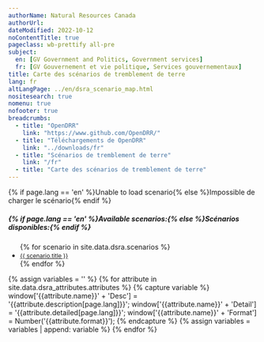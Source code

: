```yaml
---
authorName: Natural Resources Canada
authorUrl:
dateModified: 2022-10-12
noContentTitle: true
pageclass: wb-prettify all-pre
subject:
  en: [GV Government and Politics, Government services]
  fr: [GV Gouvernement et vie politique, Services gouvernementaux]
title: Carte des scénarios de tremblement de terre
lang: fr
altLangPage: ../en/dsra_scenario_map.html
nositesearch: true
nomenu: true
nofooter: true
breadcrumbs:
  - title: "OpenDRR"
    link: "https://www.github.com/OpenDRR/"
  - title: "Téléchargements de OpenDRR"
    link: "../downloads/fr"
  - title: "Scénarios de tremblement de terre"
    link: "/fr"
  - title: "Carte des scénarios de tremblement de terre"
---
```

<!-- Load Leaflet from CDN -->
<link rel="stylesheet" href="https://unpkg.com/leaflet@1.7.1/dist/leaflet.css"
integrity="sha512-xodZBNTC5n17Xt2atTPuE1HxjVMSvLVW9ocqUKLsCC5CXdbqCmblAshOMAS6/keqq/sMZMZ19scR4PsZChSR7A=="
crossorigin=""/>

<script src="https://unpkg.com/leaflet@1.7.1/dist/leaflet.js"
integrity="sha512-XQoYMqMTK8LvdxXYG3nZ448hOEQiglfqkJs1NOQV44cWnUrBc8PkAOcXy20w0vlaXaVUearIOBhiXZ5V3ynxwA=="
crossorigin=""></script>

<!-- Load Esri Leaflet from CDN -->
<script src="https://unpkg.com/esri-leaflet@3.0.2/dist/esri-leaflet.js"
integrity="sha512-myckXhaJsP7Q7MZva03Tfme/MSF5a6HC2xryjAM4FxPLHGqlh5VALCbywHnzs2uPoF/4G/QVXyYDDSkp5nPfig=="
crossorigin=""></script>

<!-- Load Esri Leaflet Renderers plugin to use feature service symbology -->
<script src="https://unpkg.com/esri-leaflet-renderers@2.1.2" crossorigin=""></script>

<script src='https://api.mapbox.com/mapbox.js/plugins/leaflet-fullscreen/v1.0.1/Leaflet.fullscreen.min.js'></script>
<link href='https://api.mapbox.com/mapbox.js/plugins/leaflet-fullscreen/v1.0.1/leaflet.fullscreen.css' rel='stylesheet'/>
<script src="https://unpkg.com/leaflet.vectorgrid@latest/dist/Leaflet.VectorGrid.bundled.js"></script>

<script src="https://code.jquery.com/jquery-3.6.0.min.js" integrity="sha256-/xUj+3OJU5yExlq6GSYGSHk7tPXikynS7ogEvDej/m4=" crossorigin="anonymous"></script>

<link href='../assets/css/app.css' rel='stylesheet'/>

<div id="map"></div>
<div id="sidebar"></div>

<div id="alert">{% if page.lang == 'en' %}Unable to load scenario{% else %}Impossible de charger le scénario{% endif %}</div>
<div id="scenarios">
  <h5>{% if page.lang == 'en' %}Available scenarios:{% else %}Scénarios disponibles:{% endif %}</h5>
  <ul>
    {% for scenario in site.data.dsra.scenarios %}
      <li><a href="{{ context.environments.first["page"]["url"] }}?scenario={{scenario.name}}"><small>{{ scenario.title }}</small></a></li>
    {% endfor %}
  </ul>
</div>

{% assign variables = '' %}
{% for attribute in site.data.dsra_attributes.attributes %}
  {% capture variable %}
  window['{{attribute.name}}' + 'Desc'] = '{{attribute.description[page.lang]}}';
  window['{{attribute.name}}' + 'Detail'] = '{{attribute.detailed[page.lang]}}';
  window['{{attribute.name}}' + 'Format'] = Number('{{attribute.format}}');
  {% endcapture %}
  {% assign variables = variables | append: variable %}
{% endfor %}

<script>

  {{ variables }}

  var map = L.map( 'map', {
      fullscreenControl: true,
      crs: L.CRS.EPSG4326,
      center: [ 57, -100 ],
      maxZoom: 13,
      minZoom: 6,
      zoom: 6}),
      bounds, // Bounds for the tileset, set according to scenario
      legend = L.control( { position: 'bottomright' } ),
      params = new URLSearchParams( window.location.search ), // Get query paramaters
      baseUrl = "https://riskprofiler.ca/dsra_",
      shakeBaseUrl = "https://geo-api.stage.riskprofiler.ca/collections/opendrr_dsra_",
      eqScenario = params.get( 'scenario' ), // Scenario name
      shakemapProp = 'sH_PGA_max', // Property for shakemap popup
      scenarioProp = 'sCt_Res90_b0', // Property for popup and feature colour
      shakeCurrent = true,
      epicenter,
      selection = 0; // Id of a selected feature
    

  L.tileLayer( 'https://osm-{s}.gs.mil/tiles/default_pc/{z}/{x}/{y}.png', {
      subdomains: '1234',
      attribution: '&copy; <a href="http://osm.org/copyright">OpenStreetMap</a> contributors',
      detectRetina: true
	}).addTo( map );


  if ( eqScenario ) {

    $( "#scenarios" ).hide(); // Hide list of available scenarios

    lcScenario = eqScenario.toLowerCase();
    setBounds();

    var vectorTileOptions = {
      rendererFactory: L.canvas.tile,
      interactive: true,
      getFeatureId: function( feature ) {
        return feature.properties[ "Sauid" ];
      },
      bounds: bounds,
      vectorTileLayerStyles: setTileLayerStyles()
    }

    function shakeTileOptions( z ) {
      return {
      rendererFactory: L.canvas.tile,
      interactive: true,
      getFeatureId: function( feature ) {
        return feature.properties[ "gridid_5" ];
      },
      bounds: bounds,
      vectorTileLayerStyles: setShakeLayerStyles( z )
      }
    }

    // Turn scenario name into a title
    end = eqScenario.split( '_' )[ 1 ];
    title = '';
    for ( let char of end ) {
      // Add space before uppercase letters
      if ( char == char.toUpperCase() ) {
        title += ' ' + char;
      }
      // Leave lowercase as is
      else {
        title += char;
      }
    }
    const mag = eqScenario[ 3 ] + '.' + eqScenario[ 5 ],
          full_name = title + ' - Magnitude ' + mag;
    // Replace generic title with scenario name
    $( '#wb-cont' ).html( full_name );

    var vectorUrl = baseUrl + lcScenario + "_indicators_s/EPSG_4326/{z}/{x}/{y}.pbf",
        shakemapUrl1 = baseUrl + lcScenario + "_shakemap_hexgrid_1km/EPSG_4326/{z}/{x}/{y}.pbf",
        shakemapUrl5 = baseUrl + lcScenario + "_shakemap_hexgrid_5km/EPSG_4326/{z}/{x}/{y}.pbf";

    var sauidLayer = L.vectorGrid.protobuf( vectorUrl, vectorTileOptions )
        .on( 'add', function () {
        shakeCurrent = false;
        map.removeLayer( shakeLayer5km );
        map.removeLayer( shakeLayer1km );
        // Add loading modal
        $( '#map' ).before( '<div id="modal"></div>' );
      }).on( 'load', function () {
        // Remove loading modal
        $( '#modal' ).remove();
        epicenter.bringToFront();
      });

    var shakeLayer1km = L.vectorGrid.protobuf( shakemapUrl1, shakeTileOptions( 1 ) )
        .on( 'add', function () {
        shakeCurrent = true;
        // Add loading modal
        $( '#map' ).before( '<div id="modal"></div>' );
      }).on( 'load', function () {
        // Remove loading modal
        $( '#modal' ).remove();
        epicenter.bringToFront();
      }).on( 'click', function ( e ) {
    	  L.popup().setContent( "<strong>{% if page.lang == 'en' %}PGA: {% else %}AMS: {% endif %}</strong>" + e.layer.properties.sH_PGA_max.toLocaleString( undefined, { maximumFractionDigits: 2 }) )
          .setLatLng( e.latlng )
          .openOn( map );
      });

    var shakeLayer5km = L.vectorGrid.protobuf( shakemapUrl5, shakeTileOptions( 5 ) )
        .on( 'add', function () {
        shakeCurrent = true;
        // Add loading modal
        $( '#map' ).before( '<div id="modal"></div>' );
      }).on( 'load', function () {
        // Remove loading modal
        $( '#modal' ).remove();
        epicenter.bringToFront();
      }).on( 'click', function ( e ) {
    	  L.popup().setContent( "<strong>{% if page.lang == 'en' %}PGA: {% else %}AMS: {% endif %}</strong>" + e.layer.properties.sH_PGA_max.toLocaleString( undefined, { maximumFractionDigits: 2 }) )
          .setLatLng( e.latlng )
          .openOn( map );
      });

    var overlays = {
      {% if page.lang == 'en' %}'ShakeMap (5km grid)'{% else %}'ShakeMap (5km grille)'{% endif %}: shakeLayer5km,
      {% if page.lang == 'en' %}'ShakeMap (1km grid)'{% else %}'ShakeMap (1km grille)'{% endif %}: shakeLayer1km,
      {% if page.lang == 'en' %}'Features'{% else %}'Caractéristiques'{% endif %}: sauidLayer,
    };

    // Add shakemap, legend and layer toggle to map
    shakeLayer5km.addTo( map );
    buildLegend();
    L.control.layers( overlays, null, { collapsed: false } ).addTo( map );

    map.on( 'fullscreenchange', function () {
      map.invalidateSize();
    }).on( 'zoomend dragend', function ( e ) {
      map.closePopup();
      // Reset layers if zoomed in or zooming out to new feature
      var zoom = e.target.getZoom();
      map.removeLayer( shakeLayer5km );
      map.removeLayer( shakeLayer1km );
      if ( shakeCurrent ) {
        if ( zoom < 10 ) {
          shakeLayer5km.addTo( map );
        }
        else {
          shakeLayer1km.addTo( map );
        }
      }
    }).on( 'baselayerchange', function () {
      $( '#sidebar' ).html( '' );
      map.closePopup();
      // If we have a selected feature reset the style
      if ( selection != 0 ) {
        sauidLayer.resetFeatureStyle( selection );
      }

      // Remove old legend and add new legend
      map.removeControl( legend );
      buildLegend();
    });

    sauidLayer.on( 'click', function ( e ) {
      // If we have a selected feature reset the style
      if ( selection != 0 ) {
        sauidLayer.resetFeatureStyle( selection );
      }

      // Set the selected feature id
      selection = e.layer.properties[ 'Sauid' ];

      // Set the selected feature style
      setTimeout( function () {
        sauidLayer.setFeatureStyle( selection, selectedStyle(), 100 );
      });

      // Add a popup with desired property
      L.popup().setContent( "<strong>{% if page.lang == 'en' %}Residents affected after 90 days: {% else %}Résidents relogés après 90 jours: {% endif %}</strong>" + e.layer.properties.sCt_Res90_b0.toString() )
          .setLatLng( e.latlng )
          .openOn( map );

      let props = e.layer.properties,
        string = '<table class="table table-striped table-responsive"><tr>',
        counter = 1; // Counts number of cells in table row

      for ( const key in props ) {

        mod_key = key; // Key with _b0, _r1, _le ending must be modified
        mod = '';

        if ( key.slice( -3 ) === '_b0' ) {
          mod_key = key.slice( 0, -3 );
          mod = {% if page.lang == 'en' %}' (Baseline)'{% else %}' (référence)'{% endif %};
        }
        else if ( key.slice( -3 ) === '_r1' ) {
          mod_key = key.slice( 0, -3 );
          mod = {% if page.lang == 'en' %}' (Retrofit)'{% else %}' (rénovation)'{% endif %};
        }
        else if ( key.slice( -3 ) === '_le' ) {
          mod_key = key.slice( 0, -3 );
          mod = {% if page.lang == 'en' %}' (Seismic Upgrade)'{% else %}' (amélioration sismique)'{% endif %};
        }

        var desc = window[ mod_key + 'Desc' ],
            detail = window[ mod_key + 'Detail' ],
            format = window[ mod_key + 'Format' ],
            value = props[ key ];

        // Format values with set formatting
        if ( format && value ) {
          if ( format === 444 ) {
            value = value.toLocaleString( undefined, {style:'currency', currency:'USD'});
          }
          else if ( format === 111 ) {
            value = value.toLocaleString( undefined, { maximumFractionDigits: 0 })
          }
          else if ( format === 555 ) {
            value *= 100
            value = value.toLocaleString( undefined, { maximumFractionDigits: 2 });
            value += '%';
          }
          else if ( format < 0 ) {
            mult = Math.abs(format);
            rounded = Math.round( value / ( 10 ** mult )) * 10 ** mult;
            value = rounded.toLocaleString( undefined);
          }
          else if ( format > 0 ) {
            value = value.toLocaleString( undefined, { maximumFractionDigits: format });
          }

          string +=
          '<td class="attr"><div class="prop" title="' + detail + '">' + desc + mod + '</div><div class="val">' + value + '</div></td>';
        }
        // Leaflet info not displayed
        else if ( key === 'OBJECTID' || key === 'SHAPE_Length' || key === 'SHAPE_Area' || key === 'geom_poly' || key === 'geom' ) {
        }
        // For properties with descriptions but null values
        else if ( desc ) {
          string +=
            '<td class="attr"><div class="prop" title="' + detail + '">' + desc + mod + '</div><div class="val">' + value + '</div></td>';
        }
        // Properties with no descriptions
        else {
          string +=
            '<td class="attr"><div class="prop">' + key + '</div><div class="val">' + value + '</div></td>';
        }

        // Start new row after 3 entries
        if ( counter % 3 === 0 ) {
          string += '</tr><tr>';
        }
        counter++;
      }

      string += '</tr></table>';

      // Add table to sidebar div
      $( '#sidebar' ).html( '<h3>{% if page.lang == 'en' %}Properties of Selected Feature{% else %}Propriétés de la caractéristique sélectionnée{% endif %}</h3>' + string );

    });
  }
  else {
    $( '#alert' ).show();
  }


  function getColor( d ) {
    return d > 300 ? '#ff3b00' :
           d > 100 ? '#ff6500' :
           d > 50  ? '#ff9000' :
           d > 10  ? '#ffba00' :
                     '#fff176';
  }

  function shakeColor( d ) {
    return d > 50  ? '#e81f27' :
           d > 25  ? '#f55029' :
           d > 10  ? '#fc8b40' :
           d > 5   ? '#fdb24c' :
           d > 1.5 ? '#ffd976' :
                     '#ffee9f';
  }

  function buildLegend () {

    legend.onAdd = function ( map ) {

      var div = L.DomUtil.create('div', 'info legend');

      if ( !shakeCurrent ) {

        var grades = [0, 10, 50, 100, 300],
            label = {% if page.lang == 'en' %}' Residents Affected'{% else %}' Résidents relogés'{% endif %};

        div.innerHTML = "<div style=\"padding: 3px;\"><b>{% if page.lang == 'en' %}Residents affected after 90 days{% else %}Résidents relogés après 90 jours{% endif %}</b></div>";

        // Loop through our density intervals and generate a label with a colored square for each interval
        for (var i = 0; i < grades.length; i++ ) {
          div.innerHTML +=
            '<div><i style="background:' + getColor(grades[i] + 1) + '"></i> ' + grades[i] + ( grades[i + 1] ? ' &ndash; ' + grades[i + 1] + label + '<br>' : '+' + label) + '</div>';
        }

        div.innerHTML +=
            '<br><div>🔴 <b>{% if page.lang == 'en' %}Epicenter{% else %}Épicentre{% endif %}</b></div>';
      }

      else {

        var grades = [0, 1.5, 5, 10, 25, 50],
            label = ' %g';

        div.innerHTML = "<div style=\"padding: 3px;\"><b>{% if page.lang == 'en' %}Peak Ground Acceleration{% else %}Accélération maximale du sol{% endif %}</b></div>";

        // Loop through our density intervals and generate a label with a colored square for each interval
        for (var i = 0; i < grades.length; i++ ) {
          div.innerHTML +=
            '<div><i style="background:' + shakeColor(grades[i] + 0.01) + '"></i> ' + grades[i] + ( grades[i + 1] ? ' &ndash; ' + grades[i + 1] + label + '<br>' : '+' + label) + '</div>';
        }

        div.innerHTML +=
            '<br><div>🔴 <b>{% if page.lang == 'en' %}Epicenter{% else %}Épicentre{% endif %}</b></div>';
      }

      return div;
    };

    legend.addTo( map );
  }

  function shakeStyle( properties ) {
    return {
      fillColor: shakeColor( properties[ shakemapProp ] * 100 ),
      weight: 0.1,
      fillOpacity: 0.8,
      color: shakeColor( properties[ shakemapProp ] * 100 ),
      opacity: 0.8,
      fill: true
    };
  }

  function tileStyle( properties ) {
    return {
      weight: 0.2,
      color: "#666666",
      fillColor: getColor( properties[ scenarioProp ] ),
      fillOpacity: 0.6,
      fill: true
    }
  }

  function selectedStyle() {
    return {
      fill: true,
      fillColor: 'blue',
      color: 'black',
      weight: 1,
      fillOpacity: 0.5
    };
  }

  function circleStyle() {
    return {
      radius: 6,
      fillColor: 'red',
      color: 'white',
      weight: 1,
      opacity: 1,
      fillOpacity: 1
    };
  }

  function setBounds() {

    if ( lcScenario == "acm7p0_georgiastraitfault" ) {
      southWest = L.latLng( 48.30891568684188, -129.0949439967106 );
      northEast = L.latLng( 53.53110877480622, -117.3589501128889 );
      bounds = L.latLngBounds( southWest, northEast );
      epicenter = L.circleMarker( [ 49.243365, -123.62296 ], circleStyle() ).addTo( map );
      map.setView(new L.LatLng( 49.243365, -123.62296 ), 7);
    }
    else if ( lcScenario == "acm7p3_leechriverfullfault" ) {
      southWest = L.latLng( 48.30891568624434, -129.0949439967106 );
      northEast = L.latLng( 53.30903267135562, -117.4908738038378 );
      bounds = L.latLngBounds( southWest, northEast );
      epicenter = L.circleMarker( [ 48.407017, -123.412134 ], circleStyle() ).addTo( map );
      map.setView(new L.LatLng( 48.407017, -123.412134 ), 7);
    }
    else if ( lcScenario == "sim9p0_cascadiainterfacebestfault" ) {
      southWest = L.latLng( 48.30891568684188, -139.0522010412872 );
      northEast = L.latLng( 60.00006153221153, -114.05375826483 );
      bounds = L.latLngBounds( southWest, northEast );
      epicenter = L.circleMarker( [ 48.251246, -125.215269 ], circleStyle() ).addTo( map );
      map.setView(new L.LatLng( 48.251246, -125.215269 ), 7);
    }
    else if ( lcScenario == "scm7p5_valdesbois" ) {
      southWest = L.latLng( 42.47260780141163, -86.54942531485392 );
      northEast = L.latLng( 55.00064603767294, -67.44787497495167 );
      bounds = L.latLngBounds( southWest, northEast );
      epicenter = L.circleMarker( [ 45.905377, -75.494669 ], circleStyle() ).addTo( map );
      map.setView(new L.LatLng( 45.905377, -75.494669 ), 7);
    }
    else if ( lcScenario == "idm7p1_sidney" ) {
      southWest = L.latLng( 48.30891568684188, -129.0949439967106 );
      northEast = L.latLng( 53.30903267135562, -117.3589501128889 );
      bounds = L.latLngBounds( southWest, northEast );
      epicenter = L.circleMarker( [ 48.618961, -123.299385 ], circleStyle() ).addTo( map );
      map.setView(new L.LatLng( 48.618961, -123.299385 ), 7);
    }
    else if ( lcScenario == "acm4p9_capilano5" ) {
      southWest = L.latLng( 48.30891568684188, -129.0949439967106 );
      northEast = L.latLng( 53.53110877480622, -117.3589501128889 );
      bounds = L.latLngBounds( southWest, northEast );
      epicenter = L.circleMarker( [ 49.280, -123.340 ], circleStyle() ).addTo( map );
      map.setView(new L.LatLng( 49.280, -123.340 ), 7);
    }
    else if ( lcScenario == "acm7p4_burwashlanding" ) {
      southWest = L.latLng( 60.00000000710405, -141.0180731580253 );
      northEast = L.latLng( 69.64745530351352, -123.7893248352215 );
      bounds = L.latLngBounds( southWest, northEast );
      epicenter = L.circleMarker( [ 61.200 , -138.780 ], circleStyle() ).addTo( map );
      map.setView(new L.LatLng( 61.200 , -138.780 ), 7);
    }
    else if ( lcScenario == "scm5p0_montreal" ) {
      southWest = L.latLng( 42.53884243059241, -86.54942531485392 );
      northEast = L.latLng( 55.00064603767294, -65.94908207524423 );
      bounds = L.latLngBounds( southWest, northEast );
      epicenter = L.circleMarker( [ 45.500 , -73.600 ], circleStyle() ).addTo( map );
      map.setView(new L.LatLng( 45.500 , -73.600 ), 7);
    }
    else if ( lcScenario == "scm5p5_ottawa" ) {
      southWest = L.latLng( 42.06164244999297, -86.54942531485392 );
      northEast = L.latLng( 55.00064603767294, -68.38243594858385 );
      bounds = L.latLngBounds( southWest, northEast );
      epicenter = L.circleMarker( [ 45.500 , -76.060 ], circleStyle() ).addTo( map );
      map.setView(new L.LatLng( 45.500 , -76.060 ), 7);
    }
  }

  function setTileLayerStyles() {

    if ( lcScenario == "acm7p0_georgiastraitfault" ) {
      return {
        dsra_acm7p0_georgiastraitfault_indicators_s: function ( properties ) {
          return tileStyle( properties );
        }
      }
    }
    else if ( lcScenario == "acm7p3_leechriverfullfault" ) {
      return {
        dsra_acm7p3_leechriverfullfault_indicators_s: function ( properties ) {
          return tileStyle( properties );
        }
      }
    }
    else if ( lcScenario == "sim9p0_cascadiainterfacebestfault" ) {
      return {
        dsra_sim9p0_cascadiainterfacebestfault_indicators_s: function ( properties ) {
          return tileStyle( properties );
        }
      }
    }
    else if ( lcScenario == "scm7p5_valdesbois" ) {
      return {
        dsra_scm7p5_valdesbois_indicators_s: function ( properties ) {
          return tileStyle( properties );
        }
      }
    }
    else if ( lcScenario == "idm7p1_sidney" ) {
      return {
        dsra_idm7p1_sidney_indicators_s: function ( properties ) {
          return tileStyle( properties );
        }
      }
    }
    else if ( lcScenario == "acm4p9_capilano5" ) {
      return {
        dsra_acm4p9_capilano5_indicators_s: function ( properties ) {
          return tileStyle( properties );
        }
      }
    }
    else if ( lcScenario == "acm7p4_burwashlanding" ) {
      return {
        dsra_acm7p4_burwashlanding_indicators_s: function ( properties ) {
          return tileStyle( properties );
        }
      }
    }
    else if ( lcScenario == "scm5p0_montreal" ) {
      return {
        dsra_scm5p0_montreal_indicators_s: function ( properties ) {
          return tileStyle( properties );
        }
      }
    }
    else if ( lcScenario == "scm5p5_ottawa" ) {
      return {
        dsra_scm5p5_ottawa_indicators_s: function ( properties ) {
          return tileStyle( properties );
        }
      }
    }
  }

  function setShakeLayerStyles( z ) {

    if ( lcScenario == "acm7p0_georgiastraitfault" ) {
      if ( z == 1 ) {
        return {
          dsra_acm7p0_georgiastraitfault_shakemap_hexgrid_1km: function ( properties ) {
            return shakeStyle( properties );
          }
        }
      }
      else {
        return {
          dsra_acm7p0_georgiastraitfault_shakemap_hexgrid_5km: function ( properties ) {
            return shakeStyle( properties );
          }
        }
      }
    }
    else if ( lcScenario == "acm7p3_leechriverfullfault" ) {
      if ( z == 1 ) {
        return {
          dsra_acm7p3_leechriverfullfault_shakemap_hexgrid_1km: function ( properties ) {
            return shakeStyle( properties );
          }
        }
      }
      else {
        return {
          dsra_acm7p3_leechriverfullfault_shakemap_hexgrid_5km: function ( properties ) {
            return shakeStyle( properties );
          }
        }
      }
    }
    else if ( lcScenario == "sim9p0_cascadiainterfacebestfault" ) {
      if ( z == 1 ) {
        return {
          dsra_sim9p0_cascadiainterfacebestfault_shakemap_hexgrid_1km: function ( properties ) {
            return shakeStyle( properties );
          }
        }
      }
      else {
        return {
          dsra_sim9p0_cascadiainterfacebestfault_shakemap_hexgrid_5km: function ( properties ) {
            return shakeStyle( properties );
          }
        }
      }
    }
    else if ( lcScenario == "scm7p5_valdesbois" ) {
      if ( z == 1 ) {
        return {
          dsra_scm7p5_valdesbois_shakemap_hexgrid_1km: function ( properties ) {
            return shakeStyle( properties );
          }
        }
      }
      else {
        return {
          dsra_scm7p5_valdesbois_shakemap_hexgrid_5km: function ( properties ) {
            return shakeStyle( properties );
          }
        }
      }
    }
    else if ( lcScenario == "idm7p1_sidney" ) {
      if ( z == 1 ) {
        return {
          dsra_idm7p1_sidney_shakemap_hexgrid_1km: function ( properties ) {
            return shakeStyle( properties );
          }
        }
      }
      else {
        return {
          dsra_idm7p1_sidney_shakemap_hexgrid_5km: function ( properties ) {
            return shakeStyle( properties );
          }
        }
      }
    }
    else if ( lcScenario == "acm4p9_capilano5" ) {
      if ( z == 1 ) {
        return {
          dsra_acm4p9_capilano5_shakemap_hexgrid_1km: function ( properties ) {
            return shakeStyle( properties );
          }
        }
      }
      else {
        return {
          dsra_acm4p9_capilano5_shakemap_hexgrid_5km: function ( properties ) {
            return shakeStyle( properties );
          }
        }
      }
    }
    else if ( lcScenario == "acm7p4_burwashlanding" ) {
      if ( z == 1 ) {
        return {
          dsra_acm7p4_burwashlanding_shakemap_hexgrid_1km: function ( properties ) {
            return shakeStyle( properties );
          }
        }
      }
      else {
        return {
          dsra_acm7p4_burwashlanding_shakemap_hexgrid_5km: function ( properties ) {
            return shakeStyle( properties );
          }
        }
      }
    }
    else if ( lcScenario == "scm5p0_montreal" ) {
      if ( z == 1 ) {
        return {
          dsra_scm5p0_montreal_shakemap_hexgrid_1km: function ( properties ) {
            return shakeStyle( properties );
          }
        }
      }
      else {
        return {
          dsra_scm5p0_montreal_shakemap_hexgrid_5km: function ( properties ) {
            return shakeStyle( properties );
          }
        }
      }
    }
    else if ( lcScenario == "scm5p5_ottawa" ) {
      if ( z == 1 ) {
        return {
          dsra_scm5p5_ottawa_shakemap_hexgrid_1km: function ( properties ) {
            return shakeStyle( properties );
          }
        }
      }
      else {
        return {
          dsra_scm5p5_ottawa_shakemap_hexgrid_5km: function ( properties ) {
            return shakeStyle( properties );
          }
        }
      }
    }
  }


</script>
